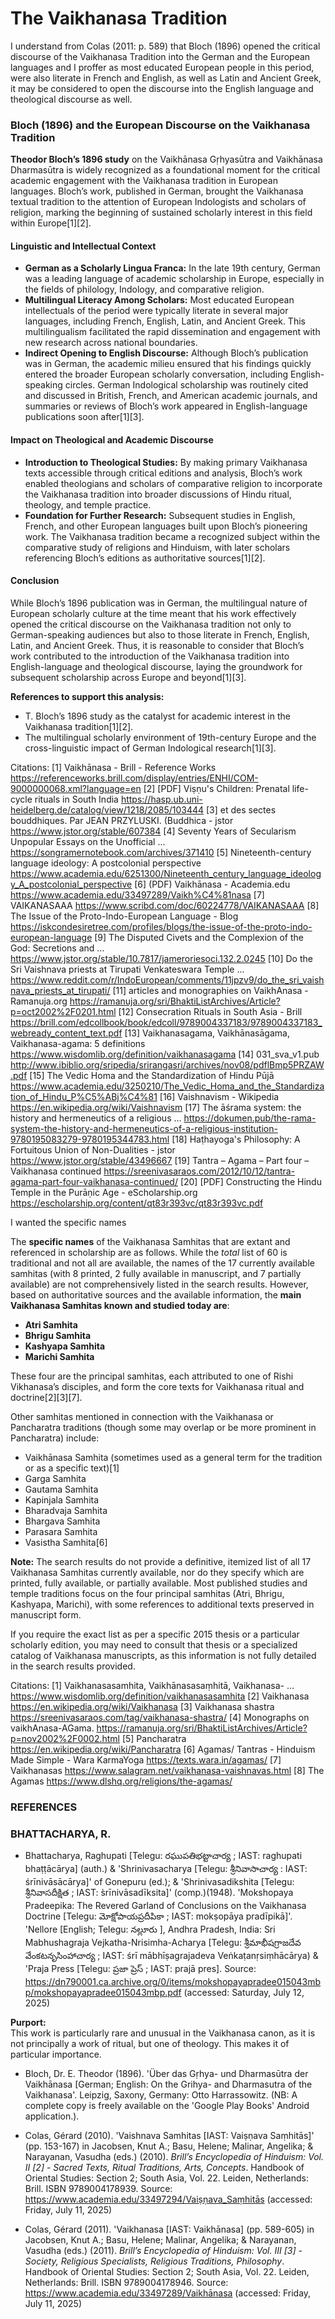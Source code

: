 # The Vaikhanasa Tradition #

I understand from Colas (2011: p. 589) that Bloch (1896) opened the critical discourse of the Vaikhanasa Tradition into the German and the European languages and I proffer as most educated European people in this period, were also literate in French and English, as well as Latin and Ancient Greek, it may be considered to open the discourse into the English language and theological discourse as well.

### Bloch (1896) and the European Discourse on the Vaikhanasa Tradition

**Theodor Bloch’s 1896 study** on the Vaikhānasa Gṛhyasūtra and Vaikhānasa Dharmasūtra is widely recognized as a foundational moment for the critical academic engagement with the Vaikhanasa tradition in European languages. Bloch’s work, published in German, brought the Vaikhanasa textual tradition to the attention of European Indologists and scholars of religion, marking the beginning of sustained scholarly interest in this field within Europe[1][2].

#### Linguistic and Intellectual Context

- **German as a Scholarly Lingua Franca:** In the late 19th century, German was a leading language of academic scholarship in Europe, especially in the fields of philology, Indology, and comparative religion.
- **Multilingual Literacy Among Scholars:** Most educated European intellectuals of the period were typically literate in several major languages, including French, English, Latin, and Ancient Greek. This multilingualism facilitated the rapid dissemination and engagement with new research across national boundaries.
- **Indirect Opening to English Discourse:** Although Bloch’s publication was in German, the academic milieu ensured that his findings quickly entered the broader European scholarly conversation, including English-speaking circles. German Indological scholarship was routinely cited and discussed in British, French, and American academic journals, and summaries or reviews of Bloch’s work appeared in English-language publications soon after[1][3].

#### Impact on Theological and Academic Discourse

- **Introduction to Theological Studies:** By making primary Vaikhanasa texts accessible through critical editions and analysis, Bloch’s work enabled theologians and scholars of comparative religion to incorporate the Vaikhanasa tradition into broader discussions of Hindu ritual, theology, and temple practice.
- **Foundation for Further Research:** Subsequent studies in English, French, and other European languages built upon Bloch’s pioneering work. The Vaikhanasa tradition became a recognized subject within the comparative study of religions and Hinduism, with later scholars referencing Bloch’s editions as authoritative sources[1][2].

#### Conclusion

While Bloch’s 1896 publication was in German, the multilingual nature of European scholarly culture at the time meant that his work effectively opened the critical discourse on the Vaikhanasa tradition not only to German-speaking audiences but also to those literate in French, English, Latin, and Ancient Greek. Thus, it is reasonable to consider that Bloch’s work contributed to the introduction of the Vaikhanasa tradition into English-language and theological discourse, laying the groundwork for subsequent scholarship across Europe and beyond[1][3].

**References to support this analysis:**
- T. Bloch’s 1896 study as the catalyst for academic interest in the Vaikhanasa tradition[1][2].
- The multilingual scholarly environment of 19th-century Europe and the cross-linguistic impact of German Indological research[1][3].

Citations:
[1] Vaikhānasa - Brill - Reference Works https://referenceworks.brill.com/display/entries/ENHI/COM-9000000068.xml?language=en
[2] [PDF] Viṣṇu's Children: Prenatal life-cycle rituals in South India https://hasp.ub.uni-heidelberg.de/catalog/view/1218/2085/103444
[3] et des sectes bouddhiques. Par JEAN PRZYLUSKI. (Buddhica - jstor https://www.jstor.org/stable/607384
[4] Seventy Years of Secularism Unpopular Essays on the Unofficial ... https://songramernotebook.com/archives/371410
[5] Nineteenth-century language ideology: A postcolonial perspective https://www.academia.edu/6251300/Nineteenth_century_language_ideology_A_postcolonial_perspective
[6] (PDF) Vaikhānasa - Academia.edu https://www.academia.edu/33497289/Vaikh%C4%81nasa
[7] VAIKANASAAA https://www.scribd.com/doc/60224778/VAIKANASAAA
[8] The Issue of the Proto-Indo-European Language - Blog https://iskcondesiretree.com/profiles/blogs/the-issue-of-the-proto-indo-european-language
[9] The Disputed Civets and the Complexion of the God: Secretions and ... https://www.jstor.org/stable/10.7817/jameroriesoci.132.2.0245
[10] Do the Sri Vaishnava priests at Tirupati Venkateswara Temple ... https://www.reddit.com/r/IndoEuropean/comments/11jpzv9/do_the_sri_vaishnava_priests_at_tirupati/
[11] articles and monographies on VaikhAnasa - Ramanuja.org https://ramanuja.org/sri/BhaktiListArchives/Article?p=oct2002%2F0201.html
[12] Consecration Rituals in South Asia - Brill https://brill.com/edcollbook/book/edcoll/9789004337183/9789004337183_webready_content_text.pdf
[13] Vaikhanasagama, Vaikhānasāgama, Vaikhanasa-agama: 5 definitions https://www.wisdomlib.org/definition/vaikhanasagama
[14] 031_sva_v1.pub http://www.ibiblio.org/sripedia/srirangasri/archives/nov08/pdflBmp5PRZAW.pdf
[15] The Vedic Homa and the Standardization of Hindu Pūjā https://www.academia.edu/3250210/The_Vedic_Homa_and_the_Standardization_of_Hindu_P%C5%ABj%C4%81
[16] Vaishnavism - Wikipedia https://en.wikipedia.org/wiki/Vaishnavism
[17] The āśrama system: the history and hermeneutics of a religious ... https://dokumen.pub/the-rama-system-the-history-and-hermeneutics-of-a-religious-institution-9780195083279-9780195344783.html
[18] Haṭhayoga's Philosophy: A Fortuitous Union of Non-Dualities - jstor https://www.jstor.org/stable/43496667
[19] Tantra – Agama – Part four – Vaikhanasa continued https://sreenivasaraos.com/2012/10/12/tantra-agama-part-four-vaikhanasa-continued/
[20] [PDF] Constructing the Hindu Temple in the Purāṇic Age - eScholarship.org https://escholarship.org/content/qt83r393vc/qt83r393vc.pdf


I wanted the specific names

The **specific names** of the Vaikhanasa Samhitas that are extant and referenced in scholarship are as follows. While the *total* list of 60 is traditional and not all are available, the names of the 17 currently available samhitas (with 8 printed, 2 fully available in manuscript, and 7 partially available) are not comprehensively listed in the search results. However, based on authoritative sources and the available information, the **main Vaikhanasa Samhitas known and studied today are**:

- **Atri Samhita**
- **Bhrigu Samhita**
- **Kashyapa Samhita**
- **Marichi Samhita**

These four are the principal samhitas, each attributed to one of Rishi Vikhanasa’s disciples, and form the core texts for Vaikhanasa ritual and doctrine[2][3][7].

Other samhitas mentioned in connection with the Vaikhanasa or Pancharatra traditions (though some may overlap or be more prominent in Pancharatra) include:

- Vaikhānasa Samhita (sometimes used as a general term for the tradition or as a specific text)[1]
- Garga Samhita
- Gautama Samhita
- Kapinjala Samhita
- Bharadvaja Samhita
- Bhargava Samhita
- Parasara Samhita
- Vasistha Samhita[6]

**Note:** The search results do not provide a definitive, itemized list of all 17 Vaikhanasa Samhitas currently available, nor do they specify which are printed, fully available, or partially available. Most published studies and temple traditions focus on the four principal samhitas (Atri, Bhrigu, Kashyapa, Marichi), with some references to additional texts preserved in manuscript form.

If you require the exact list as per a specific 2015 thesis or a particular scholarly edition, you may need to consult that thesis or a specialized catalog of Vaikhanasa manuscripts, as this information is not fully detailed in the search results provided.

Citations:
[1] Vaikhanasasamhita, Vaikhānasasaṃhitā, Vaikhanasa- ... https://www.wisdomlib.org/definition/vaikhanasasamhita
[2] Vaikhanasa https://en.wikipedia.org/wiki/Vaikhanasa
[3] Vaikhanasa shastra https://sreenivasaraos.com/tag/vaikhanasa-shastra/
[4] Monographs on vaikhAnasa-AGama. https://ramanuja.org/sri/BhaktiListArchives/Article?p=nov2002%2F0002.html
[5] Pancharatra https://en.wikipedia.org/wiki/Pancharatra
[6] Agamas/ Tantras - Hinduism Made Simple - Wara KarmaYoga https://texts.wara.in/agamas/
[7] Vaikhanasas https://www.salagram.net/vaikhanasa-vaishnavas.html
[8] The Agamas https://www.dlshq.org/religions/the-agamas/




### REFERENCES ###

### BHATTACHARYA, R. ###

* Bhattacharya, Raghupati \[Telegu: రఘుపతిభట్టాచార్య ; IAST: raghupati bhaṭṭācārya] (auth.) & 'Shrinivasacharya \[Telegu: శ్రీనివాసాచార్య : IAST: śrīnivāsācārya]' of Gonepuru (ed.); & 'Shrinivasadikshita \[Telegu: శ్రీనివాసదీక్షిత ; IAST: s̀rīnivāsadīksita]' (comp.)(1948). 'Mokshopaya Pradeepika: The Revered Garland of Conclusions on the Vaikhanasa Doctrine \[Telegu: మోక్షోపాయప్రదీపికా ; IAST: mokṣopāya pradīpikā]'. 'Nellore \[English; Telegu: నల్లూరు ], Andhra Pradesh, India: Sri Mabhushagraja Vejkatha-Nrisimha-Acharya \[Telegu: శ్రీమాభీషగ్రాజదేవ వేంకటనృసింహాచార్య ; IAST: śrī mābhīṣagrajadeva Veṅkaṭanṛsiṃhācārya) & 'Praja Press \[Telegu: ప్రజా ప్రెస్ ; IAST: prajā pres]. Source: https://dn790001.ca.archive.org/0/items/mokshopayapradee015043mbp/mokshopayapradee015043mbp.pdf (accessed: Saturday, July 12, 2025) 

**Purport:**<br>
This work is particularly rare and unusual in the Vaikhanasa canon, as it is not principally a work of ritual, but one of theology. This makes it of particular importance.

* Bloch, Dr. E. Theodor (1896). 'Über das Gṛhya- und Dharmasūtra der Vaikhānasa \[German; English: On the Grihya- and Dharmasutra of the Vaikhanasa'. Leipzig, Saxony, Germany: Otto Harrassowitz. (NB: A complete copy is freely available on the 'Google Play Books' Android application.).

* Colas, Gérard (2010). 'Vaishnava Samhitas \[IAST: Vaiṣṇava Saṃhitās]' (pp. 153-167) in Jacobsen, Knut A.; Basu, Helene; Malinar, Angelika; &  Narayanan, Vasudha (eds.) (2010). *Brill’s Encyclopedia of Hinduism: Vol. II \[2] - Sacred Texts, Ritual Traditions, Arts, Concepts*. Handbook of Oriental Studies: Section 2; South Asia, Vol. 22. Leiden, Netherlands: Brill. ISBN 9789004178939. Source: https://www.academia.edu/33497294/Vaiṣṇava_Saṃhitās (accessed: Friday, July 11, 2025)

* Colas, Gérard (2011). 'Vaikhanasa \[IAST: Vaikhānasa] (pp. 589-605) in Jacobsen, Knut A.; Basu, Helene; Malinar, Angelika; &  Narayanan, Vasudha (eds.) (2011). *Brill’s Encyclopedia of Hinduism: Vol. III \[3] - Society, Religious Specialists, Religious Traditions, Philosophy*. Handbook of Oriental Studies: Section 2; South Asia, Vol. 22. Leiden, Netherlands: Brill. ISBN 9789004178946. Source: https://www.academia.edu/33497289/Vaikhānasa (accessed: Friday, July 11, 2025)
